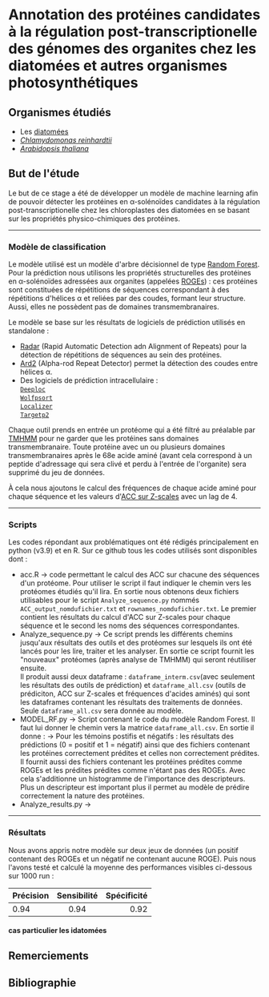 # __Annotation des protéines candidates à la régulation post-transcriptionelle des génomes des organites chez les diatomées et autres organismes photosynthétiques__

## Organismes étudiés

* Les [diatomées](https://www.researchgate.net/publication/338043776_Diatom_Molecular_Research_Comes_of_Age_Model_Species_for_Studying_Phytoplankton_Biology_and_Diversity)
* [*Chlamydomonas reinhardtii*](https://www.ncbi.nlm.nih.gov/pmc/articles/PMC6713297/)
* [*Arabidopsis thaliana*](https://nph.onlinelibrary.wiley.com/doi/epdf/10.1111/nph.13687)


## But de l'étude

Le but de ce stage a été de développer un modèle de machine learning afin de pouvoir détecter les protéines en α-solénoïdes candidates à la régulation post-transcriptionelle chez les chloroplastes des diatomées en se basant sur les propriétés physico-chimiques des protéines.

-----

### Modèle de classification

Le modèle utilisé est un modèle d'arbre décisionnel de type [Random Forest](https://scikit-learn.org/stable/modules/generated/sklearn.ensemble.RandomForestClassifier.html).   
Pour la prédiction nous utilisons les propriétés structurelles des protéines en α-solénoïdes adressées aux organites (appelées [ROGEs](https://www.ncbi.nlm.nih.gov/pmc/articles/PMC4558696/)) : ces protéines sont constituées de répétitions de séquences correspondant à des répétitions d'hélices α et reliées par des coudes, formant leur structure. Aussi, elles ne possèdent pas de domaines transmembranaires.   
    
Le modèle se base sur les résultats de logiciels de prédiction utilisés en standalone :
* [Radar](https://www.ebi.ac.uk/Tools/pfa/radar/) (Rapid Automatic Detection adn Alignment of Repeats) pour la détection de répétitions de séquences au sein des protéines.
* [Ard2](https://bio.tools/ard2) (Alpha-rod Repeat Detector) permet la détection des coudes entre hélices α.
* Des logiciels de prédiction intracellulaire :   
[`Deeploc`](https://services.healthtech.dtu.dk/service.php?DeepLoc-1.0)     
[`Wolfpsort`](https://wolfpsort.hgc.jp/)     
[`Localizer`](https://localizer.csiro.au/)     
[`Targetp2`](https://services.healthtech.dtu.dk/service.php?TargetP-2.0)     

Chaque outil prends en entrée un protéome qui a été filtré au préalable par [TMHMM](https://services.healthtech.dtu.dk/service.php?TMHMM-2.0) pour ne garder que les protéines sans domaines transmembranaire. Toute protéine avec un ou plusieurs domaines transmembranaires après le 68e acide aminé (avant cela correspond à un peptide d'adressage qui sera clivé et perdu à l'entrée de l'organite) sera supprimé du jeu de données.

À cela nous ajoutons le calcul des fréquences de chaque acide aminé pour chaque séquence et les valeurs d'[ACC sur Z-scales](https://pubmed.ncbi.nlm.nih.gov/32731621/) avec un lag de 4.

-----

### Scripts

Les codes répondant aux problématiques ont été rédigés principalement en python (v3.9) et en R.
Sur ce github tous les codes utilisés sont disponibles dont :    
* acc.R -> code permettant le calcul des ACC sur chacune des séquences d'un protéome. Pour utiliser le script il faut indiquer le chemin vers les protéomes étudiés qu'il lira. En sortie nous obtenons deux fichiers utilisables pour le script `Analyze_sequence.py` nommés `ACC_output_nomdufichier.txt` et `rownames_nomdufichier.txt`.    Le premier contient les résultats du calcul d'ACC sur Z-scales pour chaque séquence et le second les noms des séquences correspondantes.
* Analyze_sequence.py -> Ce script prends les différents chemins jusqu'aux résultats des outils et des protéomes sur lesquels ils ont été lancés pour les lire, traiter et les analyser. En sortie ce script fournit les "nouveaux" protéomes (après analyse de TMHMM) qui seront réutiliser ensuite.    
Il produit aussi deux dataframe : `dataframe_interm.csv`(avec seulement les résultats des outils de prédiction) et `dataframe_all.csv` (outils de prédiciton, ACC sur Z-scales et fréquences d'acides aminés) qui sont les dataframes contenant les résultats des traitements de données. Seule `dataframe_all.csv` sera donnée au modèle. 
* MODEL_RF.py -> Script contenant le code du modèle Random Forest. Il faut lui donner le chemin vers la matrice `dataframe_all.csv`. En sortie il donne :
-> Pour les témoins postifis et négatifs : les résultats des prédictions (0 = positif et 1 = négatif) ainsi que des fichiers contenant les protéines correctement prédites et celles non correctement prédites. Il fournit aussi des fichiers contenant les protéines prédites comme ROGEs et les prédites prédites comme n'étant pas des ROGEs. Avec cela s'additionne un histogramme de l'importance des descripteurs. Plus un descripteur est important plus il permet au modèle de prédire correctement la nature des protéines.
* Analyze_results.py -> 


-----

### Résultats

Nous avons appris notre modèle sur deux jeux de données (un positif contenant des ROGEs et un négatif ne contenant aucune ROGE). Puis nous l'avons testé et calculé la moyenne des performances visibles ci-dessous sur 1000 run :    
    
<p align="center"> 
    
| Précision   |      Sensibilité      |  Spécificité |
|----------|:-------------:|------:|
| 0.94 |  0.94 | 0.92 |     
    
</p>
    
#### cas particulier les idatomées
    
## Remerciements

## Bibliographie


